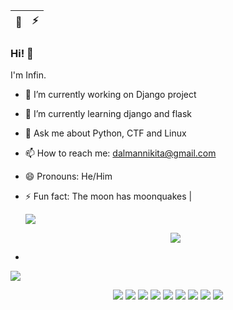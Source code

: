  👋 | ⚡
------------ | -------------
### Hi! 👋
   I'm Infin.
   
- 🔭 I’m currently working on Django project
- 🌱 I’m currently learning django and flask
- 💬 Ask me about Python, CTF and Linux
- 📫 How to reach me: dalmannikita@gmail.com
- 😄 Pronouns: He/Him
- ⚡ Fun fact: The moon has moonquakes
   | <p><img align="center" src="https://github-readme-stats.vercel.app/api?username=lnfin&show_icons=true&theme=dracula" /><p width="100%" align="center"><img src="https://github-readme-stats.vercel.app/api/top-langs/?username=lnfin&layout=compact&theme=dracula" /><p>

- 
<p><img src="https://codestats-readme.wegfan.cn/history-graph/infin?history_days=30&max_languages=15" /></p>

<p align="center">
<img src="https://visitor-badge.laobi.icu/badge?page_id=lnfin" />

<img src="https://img.shields.io/badge/-Python-333333?style=flat&logo=python" />
<img src="https://img.shields.io/badge/-django-333333?style=flat&logo=django" />
<img src="https://img.shields.io/badge/-docker-333333?style=flat&logo=docker&logoColor=00599C" />
<img src="https://img.shields.io/badge/-HTML5-333333?style=flat&logo=HTML5" />
<img src="https://img.shields.io/badge/-postgresql-333333?style=flat&logo=postgresql" />
<img src="https://img.shields.io/badge/-Git-333333?style=flat&logo=git" />
<img src="https://img.shields.io/badge/-GitHub-333333?style=flat&logo=github" />
<img src="https://img.shields.io/badge/-css-333333?style=flat&logo=css" />
</p>
